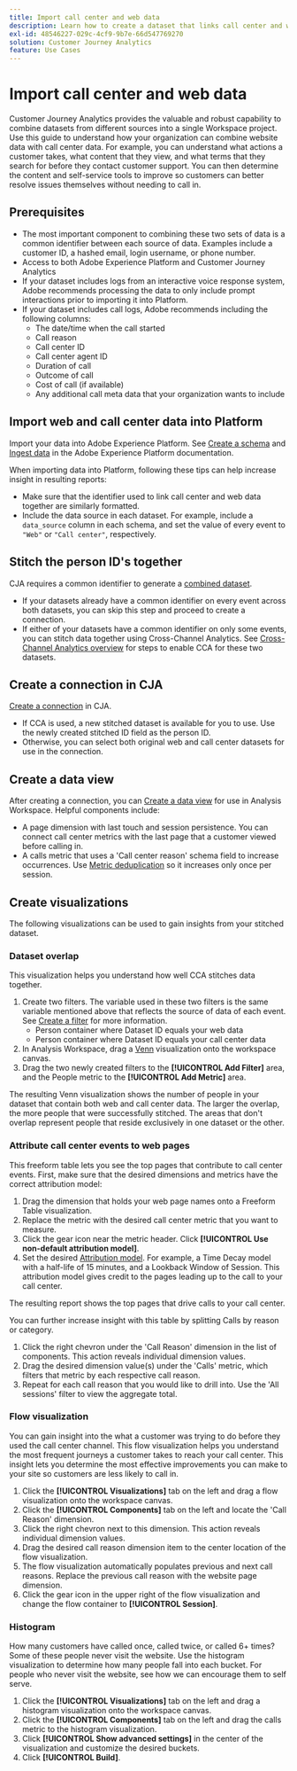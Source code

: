 ```yaml
---
title: Import call center and web data
description: Learn how to create a dataset that links call center and website data.
exl-id: 48546227-029c-4cf9-9b7e-66d547769270
solution: Customer Journey Analytics
feature: Use Cases
---
```

# Import call center and web data

Customer Journey Analytics provides the valuable and robust capability to combine datasets from different sources into a single Workspace project. Use this guide to understand how your organization can combine website data with call center data. For example, you can understand what actions a customer takes, what content that they view, and what terms that they search for before they contact customer support. You can then determine the content and self-service tools to improve so customers can better resolve issues themselves without needing to call in.

## Prerequisites

* The most important component to combining these two sets of data is a common identifier between each source of data. Examples include a customer ID, a hashed email, login username, or phone number.
* Access to both Adobe Experience Platform and Customer Journey Analytics
* If your dataset includes logs from an interactive voice response system, Adobe recommends processing the data to only include prompt interactions prior to importing it into Platform.
* If your dataset includes call logs, Adobe recommends including the following columns:
  * The date/time when the call started
  * Call reason
  * Call center ID
  * Call center agent ID
  * Duration of call
  * Outcome of call
  * Cost of call (if available)
  * Any additional call meta data that your organization wants to include

## Import web and call center data into Platform

Import your data into Adobe Experience Platform. See [Create a schema](https://experienceleague.adobe.com/docs/experience-platform/xdm/tutorials/create-schema-ui.html) and [Ingest data](https://experienceleague.adobe.com/docs/experience-platform/ingestion/home.html) in the Adobe Experience Platform documentation.

When importing data into Platform, following these tips can help increase insight in resulting reports:

* Make sure that the identifier used to link call center and web data together are similarly formatted.
* Include the data source in each dataset. For example, include a `data_source` column in each schema, and set the value of every event to `"Web"` or `"Call center"`, respectively. <!--mapper-->

## Stitch the person ID's together

CJA requires a common identifier to generate a [combined dataset](/help/connections/combined-dataset.md).

* If your datasets already have a common identifier on every event across both datasets, you can skip this step and proceed to create a connection.
* If either of your datasets have a common identifier on only some events, you can stitch data together using Cross-Channel Analytics. See [Cross-Channel Analytics overview](/help/cca/overview.md) for steps to enable CCA for these two datasets.

## Create a connection in CJA

[Create a connection](/help/connections/create-connection.md) in CJA.

* If CCA is used, a new stitched dataset is available for you to use. Use the newly created stitched ID field as the person ID.
* Otherwise, you can select both original web and call center datasets for use in the connection.

## Create a data view

After creating a connection, you can [Create a data view](/help/data-views/create-dataview.md) for use in Analysis Workspace. Helpful components include:

* A page dimension with last touch and session persistence. You can connect call center metrics with the last page that a customer viewed before calling in.
* A calls metric that uses a 'Call center reason' schema field to increase occurrences. Use [Metric deduplication](/help/data-views/component-settings/metric-deduplication.md) so it increases only once per session.

## Create visualizations

The following visualizations can be used to gain insights from your stitched dataset.

### Dataset overlap

This visualization helps you understand how well CCA stitches data together.

1. Create two filters. The variable used in these two filters is the same variable mentioned above that reflects the source of data of each event. See [Create a filter](/help/components/filters/create-filters.md) for more information.
   * Person container where Dataset ID equals your web data
   * Person container where Dataset ID equals your call center data
2. In Analysis Workspace, drag a [Venn](/help/analysis-workspace/visualizations/venn.md) visualization onto the workspace canvas.
3. Drag the two newly created filters to the **[!UICONTROL Add Filter]** area, and the People metric to the **[!UICONTROL Add Metric]** area.

The resulting Venn visualization shows the number of people in your dataset that contain both web and call center data. The larger the overlap, the more people that were successfully stitched. The areas that don't overlap represent people that reside exclusively in one dataset or the other.

### Attribute call center events to web pages

This freeform table lets you see the top pages that contribute to call center events. First, make sure that the desired dimensions and metrics have the correct attribution model:

1. Drag the dimension that holds your web page names onto a Freeform Table visualization.
1. Replace the metric with the desired call center metric that you want to measure.
1. Click the gear icon near the metric header. Click **[!UICONTROL Use non-default attribution model]**.
2. Set the desired [Attribution model](/help/analysis-workspace/visualizations/freeform-table/column-row-settings/column-settings.md). For example, a Time Decay model with a half-life of 15 minutes, and a Lookback Window of Session. This attribution model gives credit to the pages leading up to the call to your call center.

The resulting report shows the top pages that drive calls to your call center. <!-- use case behind what we use these pages for -->

<!-- Complement with donut visualization -->

You can further increase insight with this table by splitting Calls by reason or category.

1. Click the right chevron under the 'Call Reason' dimension in the list of components. This action reveals individual dimension values.
2. Drag the desired dimension value(s) under the 'Calls' metric, which filters that metric by each respective call reason.
3. Repeat for each call reason that you would like to drill into. Use the 'All sessions' filter to view the aggregate total.

<!-- screenshot -->

### Flow visualization

You can gain insight into the what a customer was trying to do before they used the call center channel. This flow visualization helps you understand the most frequent journeys a customer takes to reach your call center. This insight lets you determine the most effective improvements you can make to your site so customers are less likely to call in.

1. Click the **[!UICONTROL Visualizations]** tab on the left and drag a flow visualization onto the workspace canvas.
2. Click the **[!UICONTROL Components]** tab on the left and locate the 'Call Reason' dimension.
3. Click the right chevron next to this dimension. This action reveals individual dimension values.
4. Drag the desired call reason dimension item to the center location of the flow visualization.
5. The flow visualization automatically populates previous and next call reasons. Replace the previous call reason with the website page dimension.
6. Click the gear icon in the upper right of the flow visualization and change the flow container to **[!UICONTROL Session]**.

### Histogram

How many customers have called once, called twice, or called 6+ times? Some of these people never visit the website. Use the histogram visualization to determine how many people fall into each bucket. For people who never visit the website, see how we can encourage them to self serve.

1. Click the **[!UICONTROL Visualizations]** tab on the left and drag a histogram visualization onto the workspace canvas.
2. Click the **[!UICONTROL Components]** tab on the left and drag the calls metric to the histogram visualization.
3. Click **[!UICONTROL Show advanced settings]** in the center of the visualization and customize the desired buckets.
4. Click **[!UICONTROL Build]**.

<!--
### Web to call, call to web

### Fallout

Fallout sessions - session

All sessions > page views metric > calls metric

All sessions > calls metric > page views

Orrr we could also use dataset ID

step 1: all sessions
step 2: 


### Site sections that result in a call within 30 minutes

Slide 4

Create a bunch of filters - facets to their business. Filters were used because they didn't have all of these in the same dimension, so they could create everything in this report as a single dimension (really filters)

wanted to understand when someone interacts with a facet, whats the highest percentage of people that abandon that channel to call them. not from volume perspective, but percentage perspective.

use sequential filters, but you lose the ability to use attribution IQ

## What to do when you've found insight -->
